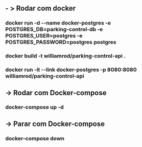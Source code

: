 ## - > Rodar com docker 
### docker run -d --name docker-postgres -e POSTGRES_DB=parking-control-db -e POSTGRES_USER=postgres -e POSTGRES_PASSWORD=postgres postgres
### docker build -t williamrod/parking-control-api .
### docker run -it --link docker-postgres  -p 8080:8080 williamrod/parking-control-api

## -> Rodar com Docker-compose
### docker-compose up -d

## -> Parar com Docker-compose
### docker-compose down
